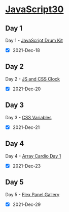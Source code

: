 ﻿# [JavaScript30](https://veggie-garden.github.io/JavaScript30/)

## Day 1
Day 1 - [JavaScript Drum Kit](https://veggie-garden.github.io/JavaScript30/01%20-%20JavaScript%20Drum%20Kit/index.html)
- [x] 2021-Dec-18

## Day 2
Day 2 - [JS and CSS Clock](https://veggie-garden.github.io/JavaScript30/02%20-%20JS%20and%20CSS%20Clock/index.html)
- [x] 2021-Dec-20

## Day 3
Day 3 - [CSS Variables](https://veggie-garden.github.io/JavaScript30/03%20-%20CSS%20Variables/index.html)
- [x] 2021-Dec-21

## Day 4
Day 4 - [Array Cardio Day 1](https://veggie-garden.github.io/JavaScript30/04%20-%20Array%20Cardio%20%Day%201/index.html)
- [x] 2021-Dec-23

## Day 5
Day 5 - [Flex Panel Gallery](https://veggie-garden.github.io/JavaScript30/05%20-%20Flex%20Panel%20%Gallery%20/index.html)
- [x] 2021-Dec-29